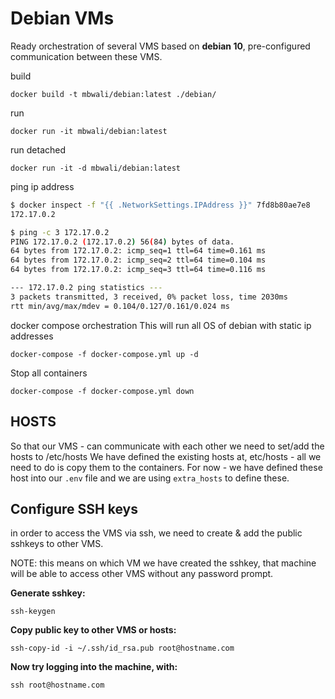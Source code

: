 # Debian VMs
Ready orchestration of several VMS based on **debian 10**, 
pre-configured communication between these VMS.


build
```docker
docker build -t mbwali/debian:latest ./debian/
```

run 
```docker
docker run -it mbwali/debian:latest
```

run detached
```docker
docker run -it -d mbwali/debian:latest
```

ping ip address

```bash
$ docker inspect -f "{{ .NetworkSettings.IPAddress }}" 7fd8b80ae7e8
172.17.0.2

$ ping -c 3 172.17.0.2
PING 172.17.0.2 (172.17.0.2) 56(84) bytes of data.
64 bytes from 172.17.0.2: icmp_seq=1 ttl=64 time=0.161 ms
64 bytes from 172.17.0.2: icmp_seq=2 ttl=64 time=0.104 ms
64 bytes from 172.17.0.2: icmp_seq=3 ttl=64 time=0.116 ms

--- 172.17.0.2 ping statistics ---
3 packets transmitted, 3 received, 0% packet loss, time 2030ms
rtt min/avg/max/mdev = 0.104/0.127/0.161/0.024 ms
```

docker compose orchestration 
This will run all OS of debian with static ip addresses
```docker
docker-compose -f docker-compose.yml up -d
```

Stop all containers
```docker
docker-compose -f docker-compose.yml down
```

## HOSTS
So that our VMS - can communicate with each other we need to set/add the hosts to /etc/hosts We have defined the existing hosts at, etc/hosts - all we need to do is copy them to the containers.
For now - we have defined these host into our `.env` file and we are using `extra_hosts` to define these.

## Configure SSH keys
in order to access the VMS via ssh, we need to create & add the public sshkeys to other VMS.

NOTE: this means on which VM we have created the sshkey, that machine will be able to access
other VMS without any password prompt.

**Generate sshkey:**

```shell
ssh-keygen
```

**Copy public key to other VMS or hosts:**

```shell
ssh-copy-id -i ~/.ssh/id_rsa.pub root@hostname.com
```

**Now try logging into the machine, with:**

```shell
ssh root@hostname.com
```